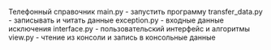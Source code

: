 Телефонный справочник
main.py - запустить программу
transfer_data.py - записывать и читать данные
exception.py - входные данные исключения
interface.py - пользовательский интерфейс и алгоритмы
view.py - чтение из консоли и запись в консольные данные